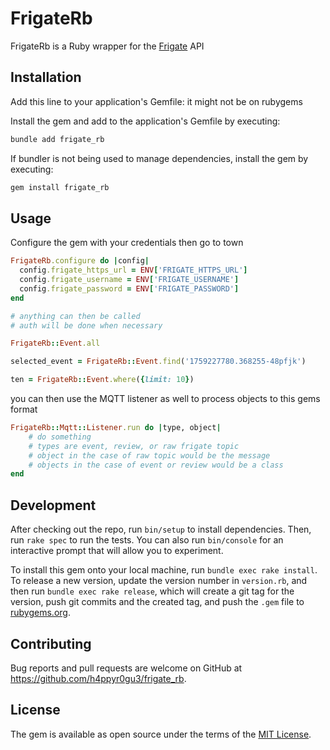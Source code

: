 # FrigateRb

FrigateRb is a Ruby wrapper for the [Frigate](https://frigate.video) API

## Installation

Add this line to your application's Gemfile:
it might not be on rubygems

Install the gem and add to the application's Gemfile by executing:

```bash
bundle add frigate_rb
```

If bundler is not being used to manage dependencies, install the gem by executing:

```bash
gem install frigate_rb
```

## Usage

Configure the gem with your credentials then go to town

```ruby
FrigateRb.configure do |config|
  config.frigate_https_url = ENV['FRIGATE_HTTPS_URL']
  config.frigate_username = ENV['FRIGATE_USERNAME']
  config.frigate_password = ENV['FRIGATE_PASSWORD']
end

# anything can then be called
# auth will be done when necessary

FrigateRb::Event.all

selected_event = FrigateRb::Event.find('1759227780.368255-48pfjk')

ten = FrigateRb::Event.where({limit: 10})
```

you can then use the MQTT listener as well to process objects to this gems format

```ruby
FrigateRb::Mqtt::Listener.run do |type, object|
    # do something
    # types are event, review, or raw frigate topic
    # object in the case of raw topic would be the message
    # objects in the case of event or review would be a class
end
```

## Development

After checking out the repo, run `bin/setup` to install dependencies. Then, run `rake spec` to run the tests. You can also run `bin/console` for an interactive prompt that will allow you to experiment.

To install this gem onto your local machine, run `bundle exec rake install`. To release a new version, update the version number in `version.rb`, and then run `bundle exec rake release`, which will create a git tag for the version, push git commits and the created tag, and push the `.gem` file to [rubygems.org](https://rubygems.org).

## Contributing

Bug reports and pull requests are welcome on GitHub at https://github.com/h4ppyr0gu3/frigate_rb.

## License

The gem is available as open source under the terms of the [MIT License](https://opensource.org/licenses/MIT).
